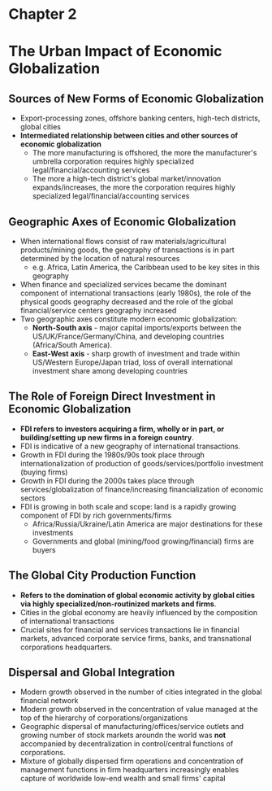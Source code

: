 Chapter 2
=========

# The Urban Impact of Economic Globalization

## Sources of New Forms of Economic Globalization
- Export-processing zones, offshore banking centers, high-tech districts, global cities
- __Intermediated relationship between cities and other sources of economic globalization__
    - The more manufacturing is offshored, the more the manufacturer's umbrella corporation requires highly specialized legal/financial/accounting services
    - The more a high-tech district's global market/innovation expands/increases, the more the corporation requires highly specialized legal/financial/accounting services

## Geographic Axes of Economic Globalization
- When international flows consist of raw materials/agricultural products/mining goods, the geography of transactions is in part determined by the location of natural resources
    - e.g. Africa, Latin America, the Caribbean used to be key sites in this geography
- When finance and specialized services became the dominant component of international transactions (early 1980s), the role of the physical goods geography decreased and the role of the global financial/service centers geography increased
- Two geographic axes constitute modern economic globalization:
    - __North-South axis__ - major capital imports/exports between the US/UK/France/Germany/China, and developing countries (Africa/South America).
    - __East-West axis__ - sharp growth of investment and trade within US/Western Europe/Japan triad, loss of overall international investment share among developing countries

## The Role of Foreign Direct Investment in Economic Globalization
- __FDI refers to investors acquiring a firm, wholly or in part, or building/setting up new firms in a foreign country__.
- FDI is indicative of a new geography of international transactions.
- Growth in FDI during the 1980s/90s took place through internationalization of production of goods/services/portfolio investment (buying firms)
- Growth in FDI during the 2000s takes place through services/globalization of finance/increasing financialization of economic sectors
- FDI is growing in both scale and scope: land is a rapidly growing component of FDI by rich governments/firms
    - Africa/Russia/Ukraine/Latin America are major destinations for these investments
    - Governments and global (mining/food growing/financial) firms are buyers

## The Global City Production Function
- __Refers to the domination of global economic activity by global cities via highly specialized/non-routinized markets and firms__.
- Cities in the global economy are heavily influenced by the composition of international transactions
- Crucial sites for financial and services transactions lie in financial markets, advanced corporate service firms, banks, and transnational corporations headquarters.

## Dispersal and Global Integration
- Modern growth observed in the number of cities integrated in the global financial network
- Modern growth observed in the concentration of value managed at the top of the hierarchy of corporations/organizations
- Geographic dispersal of manufacturing/offices/service outlets and growing number of stock markets aroundn the world was __not__ accompanied by decentralization in control/central functions of corporations.
- Mixture of globally dispersed firm operations and concentration of management functions in firm headquarters increasingly enables capture of worldwide low-end wealth and small firms' capital
